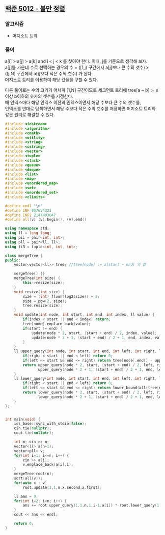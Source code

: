 ## [백준 5012 - 불만 정렬](https://www.acmicpc.net/problem/5012)

### 알고리즘
- 머지소트 트리

### 풀이
a[i] > a[j] > a[k] and i < j < k 를 찾아야 한다. 이때, j를 기준으로 생각해 보자.  
a[j]를 가운데 수로 선택하는 경우의 수 = ([1,j) 구간에서 a[j]보다 큰 수의 갯수) x ((j,N] 구간에서 a[j]보다 작은 수의 갯수) 가 된다.  
머지소트 트리를 이용하여 해당 값들을 구할 수 있다.

다른 풀이로는 수의 크기가 어차피 [1,N] 구간이므로 세그먼트 트리에 tree[a ~ b] := a이상 b이하의 숫자의 갯수를 저정한다.  
매 인덱스마다 해당 인덱스 이전의 인덱스이면서 해당 수보다 큰 수의 갯수를,  
인덱스를 반대로 탐색하면서 해당 수보다 작은 수의 갯수를 저장하면 머지소트 트리와 같은 원리로 해결할 수 있다. 

```c++
#include <iostream>
#include <algorithm>
#include <cmath>
#include <utility>
#include <string>
#include <cstring>
#include <vector>
#include <tuple>
#include <stack>
#include <queue>
#include <deque>
#include <list>
#include <map>
#include <unordered_map>
#include <set>
#include <unordered_set>
#include <climits>

#define endl "\n"
#define INF 987654321
#define INF2 2147483647
#define all(v) (v).begin(), (v).end()

using namespace std;
using ll = long long;
using pii = pair<int, int>;
using pll = pair<ll, ll>;
using ti3 = tuple<int, int, int>;

class mergeTree {
public:
    vector<vector<ll>> tree; //tree[node] := a[start ~ end] 의 합

    mergeTree() {}
    mergeTree(int size) {
        this->resize(size);
    }
    void resize(int size) {
        size = (int) floor(log2(size)) + 2;
        size = pow(2, size);
        tree.resize(size);
    }
    void update(int node, int start, int end, int index, ll value) {
        if(index < start || end < index) return;
        tree[node].emplace_back(value);
        if(start != end) {
            update(node * 2, start, (start + end) / 2, index, value);
            update(node * 2 + 1, (start + end) / 2 + 1, end, index, value);
        }
    }
    ll upper_query(int node, int start, int end, int left, int right, ll value) {
        if(right < start || end < left) return 0;
        if(left <= start && end <= right) return tree[node].end() - upper_bound(all(tree[node]), value);
        return upper_query(node * 2, start, (start + end) / 2, left, right, value) +
               upper_query(node * 2 + 1, (start + end) / 2 + 1, end, left, right, value);
    }
    ll lower_query(int node, int start, int end, int left, int right, ll value) {
        if(right < start || end < left) return 0;
        if(left <= start && end <= right) return lower_bound(all(tree[node]), value) - tree[node].begin();
        return lower_query(node * 2, start, (start + end) / 2, left, right, value) +
               lower_query(node * 2 + 1, (start + end) / 2 + 1, end, left, right, value);
    }
};


int main(void) {
    ios_base::sync_with_stdio(false);
    cin.tie(nullptr);
    cout.tie(nullptr);

    int n; cin >> n;
    vector<ll> a(n+1);
    vector<pll> v;
    for(int i=1; i<=n; i++) {
        cin >> a[i];
        v.emplace_back(a[i],i);
    }
    mergeTree root(n);
    sort(all(v));
    for(auto x : v)
        root.update(1,1,n,x.second,x.first);

    ll ans = 0;
    for(int i=2; i<n; i++) {
        ans += root.upper_query(1,1,n,1,i-1,a[i]) * root.lower_query(1,1,n,i+1,n,a[i]);
    }
    cout << ans << endl;

    return 0;
}
```